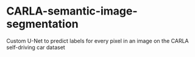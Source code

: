# CARLA-semantic-image-segmentation
 Custom U-Net to predict labels for every pixel in an image on the CARLA self-driving car dataset
